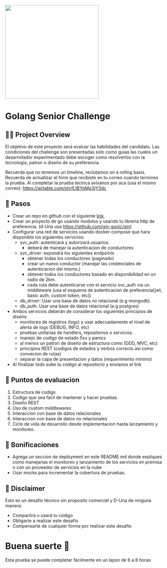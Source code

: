 <img src="https://getduna.com/svg/duna-logo.svg" width="300">

# Golang Senior Challenge

## 👩‍💻 Project Overview

El objetivo de este proyecto será evaluar las habilidades del candidato. Las condiciones del challenge son presentadas solo como guias las cuales un desarrollador experimentado debe escoger como resolverlos con la tecnologia, patron o diseño de su preferencia.

Recuerda que no tenemos un timeline, reclutamos on a rolling basis. Recuerda de actualizar el form que recibiste en tu correo cuando termines la prueba. Al completar la prueba tecinca avisanos por aca (usa el mismo correo): https://airtable.com/shrfLtBYqMg3jY3dc

## 🦶 Pasos
- Crear un repo en github con el siguiente [link](https://classroom.github.com/a/6Jhgrl0w).
- Crear un proyecto de go usando modulos y usando tu libreria http de preferencia. (d-Una usa https://github.com/gin-gonic/gin)
- Configurar una red de servicios usando docker-compose que hara disponible los siguientes servicios:
    - svc_auth: autenticará y autorizará usuarios.
        - deberá de manejar la autenticacion de conductores
    - svc_driver: expondrá los siguientes endpoints
        - obtener todas los conductores (paginado)
        - crear un nuevo conductor (manejar las credenciales de autenticacion del mismo.)
        - obtener todos los conductores basado en disponibilidad en un radio de 2km.
        - cada ruta debe autenticarse con el servicio svc_auth via un middleware (usa el esquema de autenticacion de preferencia[jwt, basic auth, custom token, etc])
    - db_driver: Usar una base de datos no relacional (e.g mongodb)
    - db_auth: Usar una base de datos relacional (e.g postgres)
- Ambos servicios deberán de considerar los siguientes principios de diseño:
    - monitoreo de registros (logs) y usar adecuadamente el nivel de alerta de logs (DEBUG, INFO, etc)
    - pruebas unitarias de handlers, repositorios o servicios.
    - manejo de codigo de estado 5xx y panics
    - al menos un patron de diseño de estructura como (DDD, MVC, etc)
    - principios REST (codigos de estados y verbos correcto asi como convecion de rutas)
    - separar la capa de presentacion y datos (requerimiento minimo)
- Al finalizar todo sube tu código al repositorio y envíanos el link

## 🎯 Puntos de evaluacion

1. Estructura de codigo
2. Codigo que sea facil de mantener y hacer pruebas.
3. Diseño REST
4. Uso de custom middlewares
5. Interaccion con base de datos relacionales
6. Interaccion con base de datos no relacionales
7. Ciclo de vida de desarrollo desde implementacion hasta lanzamiento y monitoreo.

## 🎯 Bonificaciones

- Agrega un seccion de deployment en este README.md donde expliques como manejarias el monitoreo y  lanzamiento de los servicios en premisa o con un proveedor de servicios en la nube
- Usar mocks para incrementar la cobertura de pruebas.

## 📃 Disclaimer

Esto es un desafío técnico sin proposito comercial y D-Una de ninguna manera:

* Compartirá o usará tu código
* Obligarte a realizar este desafío
* Compensarte de cualquier forma por realizar este desafío

# Buena suerte 🚀
Esta prueba se puede completar fácilmente en un lapso de 6 a 8 horas
